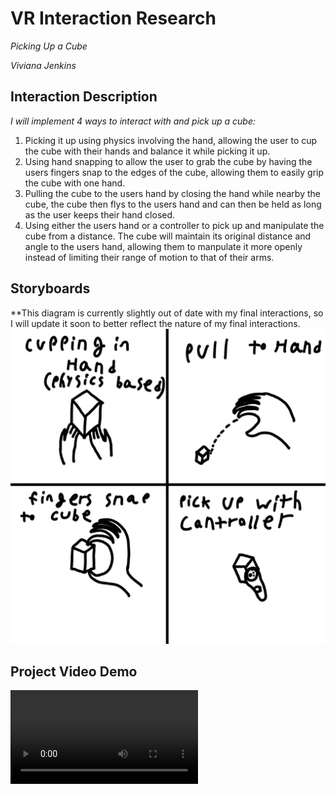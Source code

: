# VR Interaction Research
*Picking Up a Cube*

*Viviana Jenkins*

## Interaction Description

*I will implement 4 ways to interact with and pick up a cube:*
1. Picking it up using physics involving the hand, allowing the user to cup the cube with their hands and balance it while picking it up.
2. Using hand snapping to allow the user to grab the cube by having the users fingers snap to the edges of the cube, allowing them to easily grip the cube with one hand.
3. Pulling the cube to the users hand by closing the hand while nearby the cube, the cube then flys to the users hand and can then be held as long as the user keeps their hand closed.
4. Using either the users hand or a controller to pick up and manipulate the cube from a distance. The cube will maintain its original distance and angle to the users hand, allowing them to manpulate it more openly instead of limiting their range of motion to that of their arms.

## Storyboards
**This diagram is currently slightly out of date with my final interactions, so I will update it soon to better reflect the nature of my final interactions.
![Example Diagram](IMG_0086.PNG)

## Project Video Demo
![Interaction Demo](InteractionDemo.mp4)

